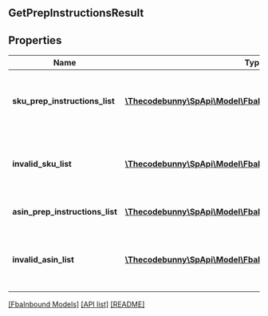 ## GetPrepInstructionsResult

## Properties

Name | Type | Description | Notes
------------ | ------------- | ------------- | -------------
**sku_prep_instructions_list** | [**\Thecodebunny\SpApi\Model\FbaInbound\SKUPrepInstructions[]**](SKUPrepInstructions.md) | A list of SKU labeling requirements and item preparation instructions. | [optional]
**invalid_sku_list** | [**\Thecodebunny\SpApi\Model\FbaInbound\InvalidSKU[]**](InvalidSKU.md) | A list of invalid SKU values and the reason they are invalid. | [optional]
**asin_prep_instructions_list** | [**\Thecodebunny\SpApi\Model\FbaInbound\ASINPrepInstructions[]**](ASINPrepInstructions.md) | A list of item preparation instructions. | [optional]
**invalid_asin_list** | [**\Thecodebunny\SpApi\Model\FbaInbound\InvalidASIN[]**](InvalidASIN.md) | A list of invalid ASIN values and the reasons they are invalid. | [optional]

[[FbaInbound Models]](../) [[API list]](../../Api) [[README]](../../../README.md)
